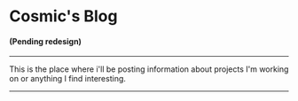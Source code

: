 # Cosmic's Blog
#### (Pending redesign)
<hr>

This is the place where i'll be posting information about projects I'm working on or anything I find interesting.

<hr>
